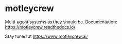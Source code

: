 # motleycrew

Multi-agent systems as they should be.
Documentation: https://motleycrew.readthedocs.io/

Stay tuned at https://www.motleycrew.ai/
